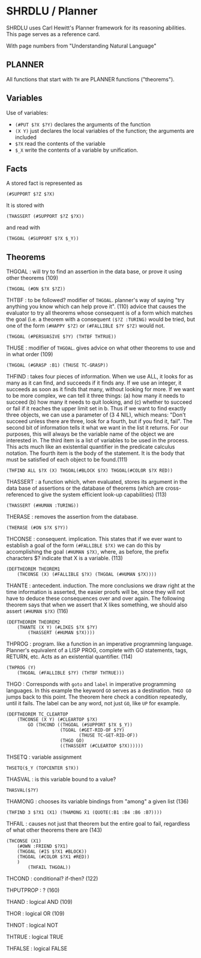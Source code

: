# SHRDLU / Planner

SHRDLU uses Carl Hewitt's Planner framework for its reasoning abilities. This page serves as a reference card.

With page numbers from "Understanding Natural Language"

## PLANNER

All functions that start with `TH` are PLANNER functions ("theorems").

## Variables

Use of variables: 

* `(#PUT $?X $?Y)` declares the arguments of the function
* `(X Y)` just declares the local variables of the function; the arguments are included 
* `$?X` read the contents of the variable
* `$_X` write the contents of a variable by unification.

## Facts

A stored fact is represented as

    (#SUPPORT $?Z $?X)

It is stored with 

    (THASSERT (#SUPPORT $?Z $?X))

and read with

    (THGOAL (#SUPPORT $?X $_Y))

## Theorems

THGOAL
: will try to find an assertion in the data base, or prove it using other theorems (109)

    (THGOAL (#ON $?X $?Z))

THTBF
: to be followed? modifier of `THGOAL`. planner's way of saying "try anything you know which can help prove it". (110) advice that causes the evaluator to try all theorems whose consequent is of a form which matches the goal (i.e. a theorem with a consequent `($?Z :TURING)` would be tried, but one of the form `(#HAPPY $?Z)` or `(#FALLIBLE $?Y $?Z)` would not. 

    (THGOAL (#PERSUASIVE $?Y) (THTBF THTRUE))
    
THUSE
: modifier of `THGOAL`. gives advice on what other theorems to use and in what order (109)

    (THGOAL (#GRASP :B1) (THUSE TC-GRASP))

THFIND
: takes four pieces of information. When we use ALL, it looks for as many as it can find, and succeeds if it finds any. If we use an integer, it succeeds as soon as it finds that many, without looking for more. If we want to be more complex, we can tell it three things: (a) how many it needs to succeed (b) how many it needs to quit looking, and (c) whether to succeed or fail if it reaches the upper limit set in b. Thus if we want to find exactly three objects, we can use a parameter of (3 4 NIL), which means: "Don't succeed unless there are three, look for a fourth, but if you find it, fail". The second bit of information tells it what we want in the list it returns. For our purposes, this will always be the variable name of the object we are interested in. The third item is a list of variables to be used in the process. This acts much like an existential quantifier in the predicate calculus notation. The fourth item is the body of the statement. It is the body that must be satisfied of each object to be found.(111)

    (THFIND ALL $?X (X) THGOAL(#BLOCK $?X) THGOAL(#COLOR $?X RED))
    
THASSERT
: a function which, when evaluated, stores its argument in the data base of assertions or the database of theorems (which are cross-referenced to give the system efficient look-up capabilities) (113)

    (THASSERT (#HUMAN :TURING))
    
THERASE
: removes the assertion from the database.

    (THERASE (#ON $?X $?Y))    
    
THCONSE
: consequent. implication. This states that if we ever want to establish a goal of the form `(#FALLIBLE $?X)` we can do this by accomplishing the goal `(#HUMAN $?X)`, where, as before, the prefix characters $? indicate that X is a variable. (113)

    (DEFTHEOREM THEOREM1
        (THCONSE (X) (#FALLIBLE $?X) (THGOAL (#HUMAN $?X))))
        
THANTE
: antecedent. induction. The more conclusions we draw right at the time information is asserted, the easier proofs will be, since they will not have to deduce these consequences over and over again. The following theorem says that when we assert that X likes something, we should also assert `(#HUMAN $?X)` (116)

    (DEFTHEOREM THEOREM2
        (THANTE (X Y) (#LIKES $?X $?Y)
            (THASSERT (#HUMAN $?X))))
                    
THPROG
: program. like a function in an imperative programming language. Planner's equivalent of a LISP PROG, complete with GO statements, tags, RETURN, etc. Acts as an existential quantifier. (114)

    (THPROG (Y)
        (THGOAL (#FALLIBLE $?Y) (THTBF THTRUE)))
        
THGO
: Corresponds with `goto` and `label` in imperative programming languages. In this example the keyword `GO` serves as a destination. `THGO GO` jumps back to this point. The theorem here check a condition repeatedly, until it fails. The label can be any word, not just `GO`, like `UP` for example.

    (DEFTHEOREM TC_CLEARTOP
        (THCONSE (X Y) (#CLEARTOP $?X)
            GO (THCOND ((THGOAL (#SUPPORT $?X $_Y))
                        (TGOAL (#GET-RID-OF $?Y) 
                               (THUSE TC-GET-RID-OF))
                        (THGO GO)
                        ((THASSERT (#CLEARTOP $?X))))))                         

THSETQ
: variable assignment

    THSETQ($_Y (TOPCENTER $?X))
    
THASVAL
: is this variable bound to a value?

    THASVAL($?Y)                    

THAMONG
: chooses its variable bindings from "among" a given list (136)

    (THFIND 3 $?X1 (X1) (THAMONG X1 (QUOTE(:B1 :B4 :B6 :B7))))
    
THFAIL
: causes not just that theorem but the entire goal to fail, regardless of what other theorems there are (143)

    (THCONSE (X1)
        (#OWN :FRIEND $?X1)
        (THGOAL (#IS $?X1 #BLOCK))
        (THGOAL (#COLOR $?X1 #RED))
        )
            (THFAIL THGOAL))

THCOND
: conditional? if-then? (122)

THPUTPROP
: ? (160)    

THAND
: logical AND (109)

THOR
: logical OR (109)

THNOT
: logical NOT

THTRUE
: logical TRUE

THFALSE
: logical FALSE

